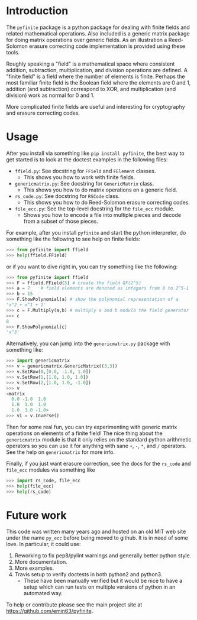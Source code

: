 
# Introduction

The `pyfinite` package is a python package for dealing with finite
fields and related mathematical operations. Also included is a generic
matrix package for doing matrix operations over generic fields. As an
illustration a Reed-Solomon erasure correcting code implementation is
provided using these tools.

Roughly speaking a "field" is a mathematical space where consistent
addition, subtraction, multiplication, and division operations are
defined. A "finite field" is a field where the number of elements is
finite. Perhaps the most familiar finite field is the Boolean field
where the elements are 0 and 1, addition (and subtraction) correspond
to XOR, and multiplication (and division) work as normal for 0 and 1.

More complicated finite fields are useful and interesting for
cryptography and erasure correcting codes.

# Usage

After you install via something like `pip install pyfinite`, the best way to get started is to look at the doctest examples in the following files:

  - `ffield.py`: See docstring for `FField` and `FElement` classes.
	- This shows you how to work with finite fields.
  - `genericmatrix.py`: See docstring for `GenericMatrix` class.
	- This shows you how to do matrix operations on a generic field.
  - `rs_code.py`: See docstring for `RSCode` class.
	- This shows you how to do Reed-Solomon erasure correcting codes.
  - `file_ecc.py`: See the top-level docstring for the `file_ecc` module.
    - Shows you how to encode a file into multiple pieces and decode from a subset of those pieces.
	
For example, after you install `pyfinite` and start the python
interpreter, do something like the following to see help on finite
fields:

```python
>>> from pyfinite import ffield
>>> help(ffield.FField)
```

or if you want to dive right in, you can try something like
the following:
```python
>>> from pyfinite import ffield
>>> F = ffield.FField(5) # create the field GF(2^5)
>>> a = 7    # field elements are denoted as integers from 0 to 2^5-1
>>> b = 15
>>> F.ShowPolynomial(a) # show the polynomial representation of a
'x^2 + x^1 + 1'
>>> c = F.Multiply(a,b) # multiply a and b modulo the field generator
>>> c
8
>>> F.ShowPolynomial(c)
'x^3'
```

Alternatively, you can jump into the `genericmatrix.py` package with
something like:
```python
>>> import genericmatrix
>>> v = genericmatrix.GenericMatrix((3,3))
>>> v.SetRow(0,[0.0, -1.0, 1.0])
>>> v.SetRow(1,[1.0, 1.0, 1.0])
>>> v.SetRow(2,[1.0, 1.0, -1.0])
>>> v
<matrix
  0.0 -1.0  1.0
  1.0  1.0  1.0
  1.0  1.0 -1.0>
>>> vi = v.Inverse()
```

Then for some real fun, you can try experimenting with generic matrix
operations on elements of a finite field! The nice thing about the
`genericmatrix` module is that it only relies on the standard python
arithmetic operators so you can use it for anything with sane `+`,
`-`, `*`, and `/` operators. See the help on `genericmatrix` for more
info.

Finally, if you just want erasure correction, see the docs for
the `rs_code` and `file_ecc` modules via something like
```python
>>> import rs_code, file_ecc
>>> help(file_ecc)
>>> help(rs_code)
```


# Future work

This code was written many years ago and hosted on an old MIT web site
under the name `py_ecc` before being moved to github. It is in need of
some love. In particular, it could use:

  1. Reworking to fix pep8/pylint warnings and generally better python style.
  2. More documentation.
  3. More examples.
  4. Travis setup to verify doctests in both python2 and python3.
	 - These have been manually verified but it would be nice to have a setup which can run tests on multiple versions of python in an automated way.

To help or contribute please see the main project site at https://github.com/emin63/pyfinite.
